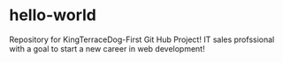 # hello-world
Repository for KingTerraceDog-First Git Hub Project!
IT sales profssional with a goal to start a new career in web development!
